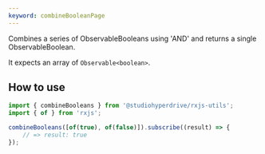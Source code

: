 ```yaml
---
keyword: combineBooleanPage
---
```


Combines a series of ObservableBooleans using 'AND' and returns a single ObservableBoolean.

It expects an array of `Observable<boolean>`.

## How to use

```typescript
import { combineBooleans } from '@studiohyperdrive/rxjs-utils';
import { of } from 'rxjs';

combineBooleans([of(true), of(false)]).subscribe((result) => {
	// => result: true
});
```
